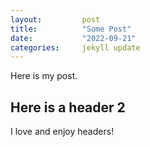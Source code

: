 ```yaml
---
layout:         post
title:          "Some Post"
date:           "2022-09-21"
categories:     jekyll update
---
```

Here is my post.

## Here is a header 2
I love and enjoy headers!